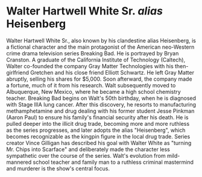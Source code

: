 # Walter Hartwell White Sr. *alias* Heisenberg
Walter Hartwell White Sr., also known by his clandestine alias Heisenberg, is a fictional character and the main protagonist of the American neo-Western crime drama television series Breaking Bad. He is portrayed by Bryan Cranston. A graduate of the California Institute of Technology (Caltech), Walter co-founded the company Gray Matter Technologies with his then-girlfriend Gretchen and his close friend Elliott Schwartz. He left Gray Matter abruptly, selling his shares for $5,000. Soon afterward, the company made a fortune, much of it from his research. Walt subsequently moved to Albuquerque, New Mexico, where he became a high school chemistry teacher. Breaking Bad begins on Walt's 50th birthday, when he is diagnosed with Stage IIIA lung cancer. After this discovery, he resorts to manufacturing methamphetamine and drug dealing with his former student Jesse Pinkman (Aaron Paul) to ensure his family's financial security after his death. He is pulled deeper into the illicit drug trade, becoming more and more ruthless as the series progresses, and later adopts the alias "Heisenberg", which becomes recognizable as the kingpin figure in the local drug trade. Series creator Vince Gilligan has described his goal with Walter White as "turning Mr. Chips into Scarface" and deliberately made the character less sympathetic over the course of the series. Walt's evolution from mild-mannered school teacher and family man to a ruthless criminal mastermind and murderer is the show's central focus. 
